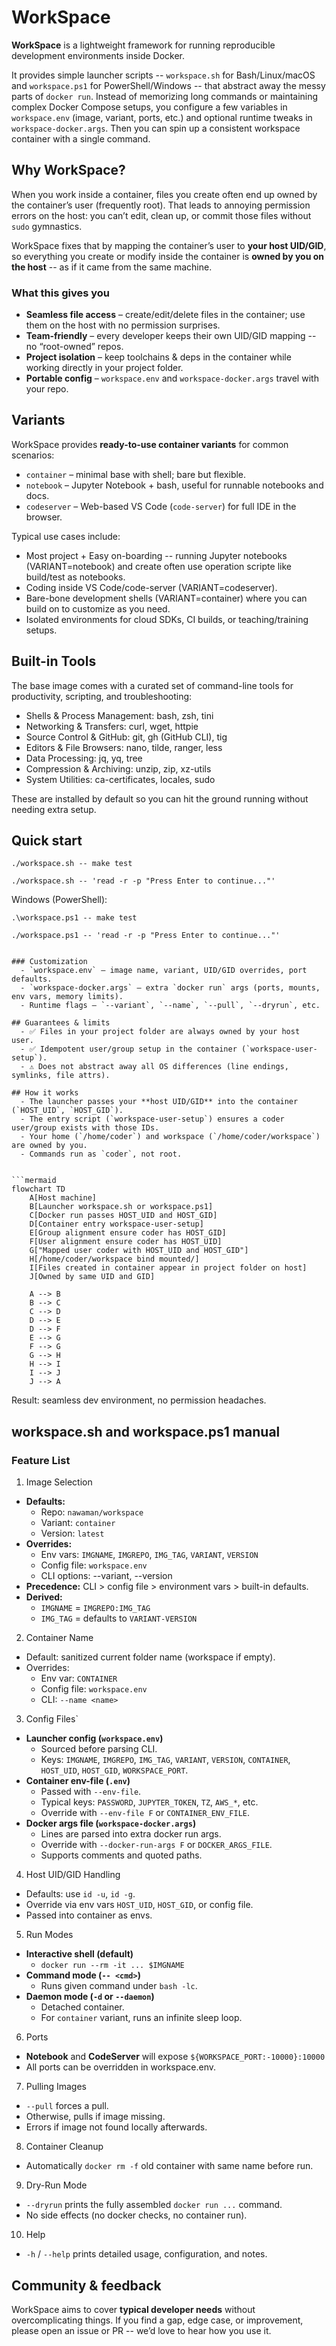 # WorkSpace

**WorkSpace** is a lightweight framework for running reproducible development environments inside Docker.

It provides simple launcher scripts --  `workspace.sh` for Bash/Linux/macOS
  and `workspace.ps1` for PowerShell/Windows -- that abstract away the messy parts of `docker run`.
Instead of memorizing long commands or maintaining complex Docker Compose setups, 
  you configure a few variables in `workspace.env` (image, variant, ports, etc.) and optional runtime tweaks in `workspace-docker.args`.
Then you can spin up a consistent workspace container with a single command.

## Why WorkSpace?

When you work inside a container, files you create often end up owned by the container’s user (frequently root).
That leads to annoying permission errors on the host: 
  you can’t edit, clean up, or commit those files without `sudo` gymnastics.

WorkSpace fixes that by mapping the container’s user to **your host UID/GID**,
  so everything you create or modify inside the container is **owned by you on the host**
  -- as if it came from the same machine.

### What this gives you
- **Seamless file access** – create/edit/delete files in the container; use them on the host with no permission surprises.
- **Team-friendly**        – every developer keeps their own UID/GID mapping -- no “root-owned” repos.
- **Project isolation**    – keep toolchains & deps in the container while working directly in your project folder.
- **Portable config**      – `workspace.env` and `workspace-docker.args` travel with your repo.

## Variants
WorkSpace provides **ready-to-use container variants** for common scenarios:
  - `container`  – minimal base with shell; bare but flexible.
  - `notebook`   – Jupyter Notebook + bash, useful for runnable notebooks and docs.
  - `codeserver` – Web-based VS Code (`code-server`) for full IDE in the browser.

Typical use cases include:
  - Most project + Easy on-boarding -- running Jupyter notebooks (VARIANT=notebook) and create often use operation scripte like build/test as notebooks.
  - Coding inside VS Code/code-server (VARIANT=codeserver).
  - Bare-bone development shells (VARIANT=container) where you can build on to customize as you need.
  - Isolated environments for cloud SDKs, CI builds, or teaching/training setups.

## Built-in Tools

The base image comes with a curated set of command-line tools for productivity, scripting, and troubleshooting:
  - Shells & Process Management: bash, zsh, tini
  - Networking & Transfers: curl, wget, httpie
  - Source Control & GitHub: git, gh (GitHub CLI), tig
  - Editors & File Browsers: nano, tilde, ranger, less
  - Data Processing: jq, yq, tree
  - Compression & Archiving: unzip, zip, xz-utils
  - System Utilities: ca-certificates, locales, sudo

These are installed by default so you can hit the ground running without needing extra setup.

## Quick start

```shell
./workspace.sh -- make test
```

```shell
./workspace.sh -- 'read -r -p "Press Enter to continue..."'
```


Windows (PowerShell):

```shell
.\workspace.ps1 -- make test
```

```shell
./workspace.ps1 -- 'read -r -p "Press Enter to continue..."'
```
```

### Customization
  - `workspace.env` – image name, variant, UID/GID overrides, port defaults.
  - `workspace-docker.args` – extra `docker run` args (ports, mounts, env vars, memory limits).
  - Runtime flags – `--variant`, `--name`, `--pull`, `--dryrun`, etc.

## Guarantees & limits
  - ✅ Files in your project folder are always owned by your host user.
  - ✅ Idempotent user/group setup in the container (`workspace-user-setup`).
  - ⚠️ Does not abstract away all OS differences (line endings, symlinks, file attrs).

## How it works
  - The launcher passes your **host UID/GID** into the container (`HOST_UID`, `HOST_GID`).
  - The entry script (`workspace-user-setup`) ensures a coder user/group exists with those IDs.
  - Your home (`/home/coder`) and workspace (`/home/coder/workspace`) are owned by you.
  - Commands run as `coder`, not root.


```mermaid
flowchart TD
    A[Host machine]
    B[Launcher workspace.sh or workspace.ps1]
    C[Docker run passes HOST_UID and HOST_GID]
    D[Container entry workspace-user-setup]
    E[Group alignment ensure coder has HOST_GID]
    F[User alignment ensure coder has HOST_UID]
    G["Mapped user coder with HOST_UID and HOST_GID"]
    H[/home/coder/workspace bind mounted/]
    I[Files created in container appear in project folder on host]
    J[Owned by same UID and GID]

    A --> B
    B --> C
    C --> D
    D --> E
    D --> F
    E --> G
    F --> G
    G --> H
    H --> I
    I --> J
    J --> A
```

Result: seamless dev environment, no permission headaches.


## workspace.sh and workspace.ps1 manual

### Feature List

1. Image Selection
  - **Defaults:**
    - Repo: `nawaman/workspace`
    - Variant: `container`
    - Version: `latest`
  - **Overrides:**
    - Env vars: `IMGNAME`, `IMGREPO`, `IMG_TAG`, `VARIANT`, `VERSION`
    - Config file: `workspace.env`
    - CLI options: --variant, --version
  - **Precedence:** CLI > config file > environment vars > built-in defaults.
  - **Derived:**
    - `IMGNAME` = `IMGREPO:IMG_TAG`
    - `IMG_TAG` = defaults to `VARIANT-VERSION`

2. Container Name
  - Default: sanitized current folder name (workspace if empty).
  - Overrides:
    - Env var: `CONTAINER`
    - Config file: `workspace.env`
    - CLI: `--name <name>`

3. Config Files`
  - **Launcher config (`workspace.env`)**
    - Sourced before parsing CLI.
    - Keys: `IMGNAME`, `IMGREPO`, `IMG_TAG`, `VARIANT`, `VERSION`, `CONTAINER`, `HOST_UID`, `HOST_GID`, `WORKSPACE_PORT`.
  - **Container env-file (`.env`)**
     - Passed with `--env-file`.
     - Typical keys: `PASSWORD`, `JUPYTER_TOKEN`, `TZ`, `AWS_*`, etc.
     - Override with `--env-file F` or `CONTAINER_ENV_FILE`.
   - **Docker args file (`workspace-docker.args`)**
     - Lines are parsed into extra docker run args.
     - Override with `--docker-run-args F` or `DOCKER_ARGS_FILE`.
     - Supports comments and quoted paths.

4. Host UID/GID Handling
  - Defaults: use `id -u`, `id -g`.
  - Override via env vars `HOST_UID`, `HOST_GID`, or config file.
  - Passed into container as envs.

5. Run Modes
  - **Interactive shell (default)**
    - `docker run --rm -it ... $IMGNAME`
  - **Command mode (`-- <cmd>`)**
    - Runs given command under `bash -lc`.
  - **Daemon mode (`-d` or `--daemon`)**
    - Detached container.
    - For `container` variant, runs an infinite sleep loop.

6. Ports
  - **Notebook** and **CodeServer** will expose `${WORKSPACE_PORT:-10000}:10000`
  - All ports can be overridden in workspace.env.

7. Pulling Images
  - `--pull` forces a pull.
  - Otherwise, pulls if image missing.
  - Errors if image not found locally afterwards.

8. Container Cleanup
  - Automatically `docker rm -f` old container with same name before run.

9. Dry-Run Mode
  - `--dryrun` prints the fully assembled `docker run ...` command.
  - No side effects (no docker checks, no container run).

10. Help
   - `-h` / `--help` prints detailed usage, configuration, and notes.


## Community & feedback

WorkSpace aims to cover **typical developer needs** without overcomplicating things. 
If you find a gap, edge case, or improvement, please open an issue or PR -- we’d love to hear how you use it.
